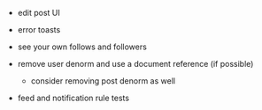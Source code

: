 - edit post UI
- error toasts

- see your own follows and followers


- remove user denorm and use a document reference (if possible)
    - consider removing post denorm as well
- feed and notification rule tests
